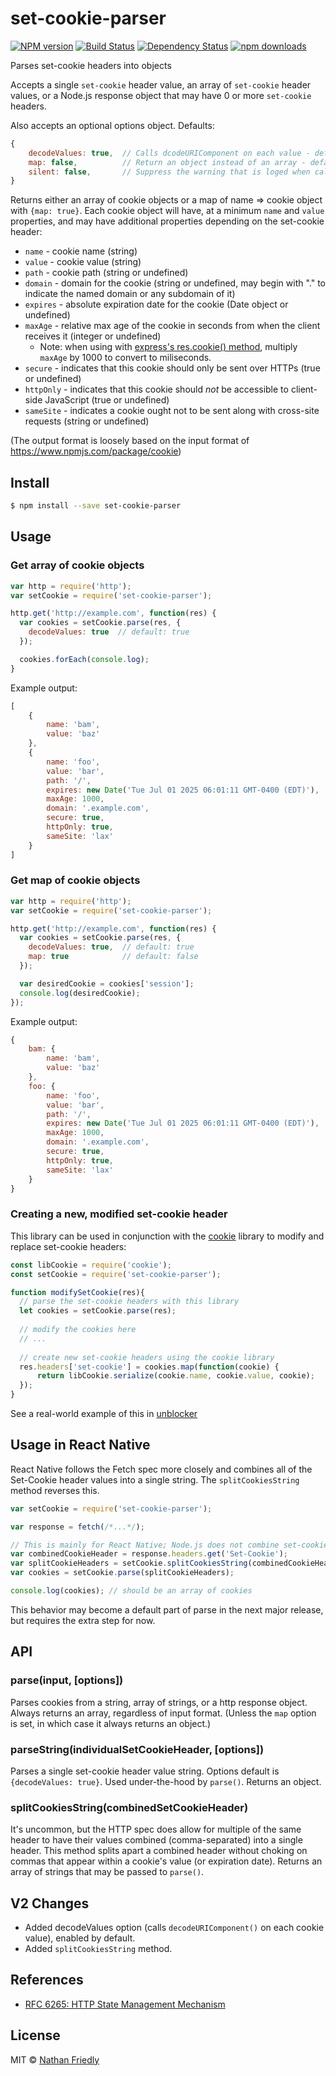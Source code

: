 # set-cookie-parser 

[![NPM version][npm-image]][npm-url] 
[![Build Status][travis-image]][travis-url] 
[![Dependency Status][daviddm-image]][daviddm-url]
[![npm downloads](https://img.shields.io/npm/dm/set-cookie-parser)][npm-url]

Parses set-cookie headers into objects

Accepts a single `set-cookie` header value, an array of `set-cookie` header values, or a Node.js response object that may have 0 or more `set-cookie` headers.

Also accepts an optional options object. Defaults:

```js
{
    decodeValues: true,  // Calls dcodeURIComponent on each value - default: true
    map: false,          // Return an object instead of an array - default: false
    silent: false,       // Suppress the warning that is loged when called on a request instead of a response - default: false
}
```

Returns either an array of cookie objects or a map of name => cookie object with `{map: true}`. Each cookie object will have, at a minimum `name` and `value` properties, and may have additional properties depending on the set-cookie header:

* `name` - cookie name (string)
* `value` - cookie value (string)
* `path` - cookie path (string or undefined)
* `domain` - domain for the cookie (string or undefined, may begin with "." to indicate the named domain or any subdomain of it)
* `expires` - absolute expiration date for the cookie (Date object or undefined)
* `maxAge` - relative max age of the cookie in seconds from when the client receives it (integer or undefined)
  * Note: when using with [express's res.cookie() method](http://expressjs.com/en/4x/api.html#res.cookie), multiply `maxAge` by 1000 to convert to miliseconds.
* `secure` - indicates that this cookie should only be sent over HTTPs (true or undefined)
* `httpOnly` - indicates that this cookie should *not* be accessible to client-side JavaScript (true or undefined)
* `sameSite` - indicates a cookie ought not to be sent along with cross-site requests (string or undefined)

(The output format is loosely based on the input format of https://www.npmjs.com/package/cookie)

## Install

```sh
$ npm install --save set-cookie-parser
```


## Usage

### Get array of cookie objects

```js
var http = require('http');
var setCookie = require('set-cookie-parser');

http.get('http://example.com', function(res) {
  var cookies = setCookie.parse(res, {
    decodeValues: true  // default: true
  });

  cookies.forEach(console.log);
}
```

Example output:

```js
[
    {
        name: 'bam',
        value: 'baz'
    },
    {
        name: 'foo',
        value: 'bar',
        path: '/',
        expires: new Date('Tue Jul 01 2025 06:01:11 GMT-0400 (EDT)'),
        maxAge: 1000,
        domain: '.example.com',
        secure: true,
        httpOnly: true,
        sameSite: 'lax'
    }
]
```

### Get map of cookie objects

```js
var http = require('http');
var setCookie = require('set-cookie-parser');

http.get('http://example.com', function(res) {
  var cookies = setCookie.parse(res, {
    decodeValues: true,  // default: true
    map: true            // default: false
  });

  var desiredCookie = cookies['session'];
  console.log(desiredCookie);
});
```
Example output:
```js
{
    bam: {
        name: 'bam',
        value: 'baz'
    },
    foo: {
        name: 'foo',
        value: 'bar',
        path: '/',
        expires: new Date('Tue Jul 01 2025 06:01:11 GMT-0400 (EDT)'),
        maxAge: 1000,
        domain: '.example.com',
        secure: true,
        httpOnly: true,
        sameSite: 'lax'
    }
}
```

### Creating a new, modified set-cookie header

This library can be used in conjunction with the [cookie](https://www.npmjs.com/package/cookie) library to modify and replace set-cookie headers:

```js
const libCookie = require('cookie');
const setCookie = require('set-cookie-parser');

function modifySetCookie(res){
  // parse the set-cookie headers with this library
  let cookies = setCookie.parse(res);
  
  // modify the cookies here
  // ...
  
  // create new set-cookie headers using the cookie library
  res.headers['set-cookie'] = cookies.map(function(cookie) {
      return libCookie.serialize(cookie.name, cookie.value, cookie);
  });
}
```

See a real-world example of this in [unblocker](https://github.com/nfriedly/node-unblocker/blob/08a89ec27274b46dcd80d0a324a59406f2bdad3d/lib/cookies.js#L67-L85)

## Usage in React Native

React Native follows the Fetch spec more closely and combines all of the Set-Cookie header values into a single string. 
The `splitCookiesString` method reverses this.

```js
var setCookie = require('set-cookie-parser');

var response = fetch(/*...*/);

// This is mainly for React Native; Node.js does not combine set-cookie headers.
var combinedCookieHeader = response.headers.get('Set-Cookie');
var splitCookieHeaders = setCookie.splitCookiesString(combinedCookieHeader)
var cookies = setCookie.parse(splitCookieHeaders);

console.log(cookies); // should be an array of cookies
```

This behavior may become a default part of parse in the next major release, but requires the extra step for now.

## API

### parse(input, [options])

Parses cookies from a string, array of strings, or a http response object. 
Always returns an array, regardless of input format. (Unless the `map` option is set, in which case it always returns an object.)

### parseString(individualSetCookieHeader, [options])

Parses a single set-cookie header value string. Options default is `{decodeValues: true}`. Used under-the-hood by `parse()`. 
Returns an object.

### splitCookiesString(combinedSetCookieHeader)

It's uncommon, but the HTTP spec does allow for multiple of the same header to have their values combined (comma-separated) into a single header. 
This method splits apart a combined header without choking on commas that appear within a cookie's value (or expiration date).
Returns an array of strings that may be passed to `parse()`.

## V2 Changes

* Added decodeValues option (calls `decodeURIComponent()` on each cookie value), enabled by default.
* Added `splitCookiesString` method.

## References

* [RFC 6265: HTTP State Management Mechanism](https://tools.ietf.org/html/rfc6265)

## License

MIT © [Nathan Friedly](http://www.nfriedly.com/)


[npm-image]: https://badge.fury.io/js/set-cookie-parser.svg
[npm-url]: https://npmjs.org/package/set-cookie-parser
[travis-image]: https://travis-ci.org/nfriedly/set-cookie-parser.svg?branch=master
[travis-url]: https://travis-ci.org/nfriedly/set-cookie-parser
[daviddm-image]: https://david-dm.org/nfriedly/set-cookie-parser.svg?theme=shields.io
[daviddm-url]: https://david-dm.org/nfriedly/set-cookie-parser
